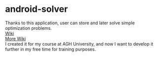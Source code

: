 # android-solver
Thanks to this application, user can store and later solve simple optimization problems.  
[Wiki](https://en.wikipedia.org/wiki/Optimization_problem)  
[More Wiki](https://en.wikipedia.org/wiki/Duality_%28optimization%29)  
I created it for my course at AGH University, and now I want to develop it further in my free time for training purposes.
